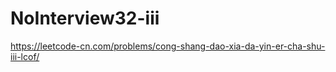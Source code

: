 # NoInterview32-iii

https://leetcode-cn.com/problems/cong-shang-dao-xia-da-yin-er-cha-shu-iii-lcof/
